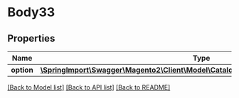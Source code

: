 # Body33

## Properties
Name | Type | Description | Notes
------------ | ------------- | ------------- | -------------
**option** | [**\SpringImport\Swagger\Magento2\Client\Model\CatalogDataProductCustomOptionInterface**](CatalogDataProductCustomOptionInterface.md) |  | 

[[Back to Model list]](../README.md#documentation-for-models) [[Back to API list]](../README.md#documentation-for-api-endpoints) [[Back to README]](../README.md)


